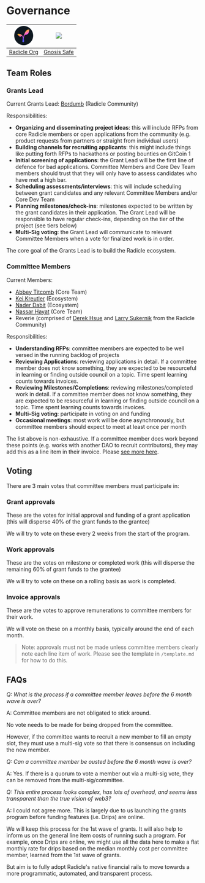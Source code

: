 # Governance

| <img src="../src/token-logo-sunset.png?s=50" width="50"> | <img src="src/twitter.png?s=50" width="50"> |
| :-: | :-: |
| [Radicle Org](https://app.radicle.network/orgs/0x8e9c37cc9a8fbb96400954c1ef2b351176fe0803) | [Gnosis Safe](https://gnosis-safe.io/app/eth:0x394B920c5d39E0Ca40fCa2871569B6B90D750c7c/balances) |

## Team Roles

### Grants Lead

Current Grants Lead:
[Bordumb](https://twitter.com/bordumbb) (Radicle Community)

Responsibilities:
* **Organizing and disseminating project ideas**: this will include RFPs from core Radicle members or open applications from the community (e.g. product requests from partners or straight from individual users)
* **Building channels for recruiting applicants**: this might include things like putting forth RFPs to hackathons or posting bounties on GitCoin 1
* **Initial screening of applications**: the Grant Lead will be the first line of defence for bad applications. Committee Members and Core Dev Team members should trust that they will only have to assess candidates who have met a high bar.
* **Scheduling assessments/interviews**: this will include scheduling between grant candidates and any relevant Committee Members and/or Core Dev Team
* **Planning milestones/check-ins**: milestones expected to be written by the grant candidates in their application. The Grant Lead will be responsible to have regular check-ins, depending on the tier of the project (see tiers below)
* **Multi-Sig voting**: the Grant Lead will communicate to relevant Committee Members when a vote for finalized work is in order.

The core goal of the Grants Lead is to build the Radicle ecosystem.

### Committee Members

Current Members:
- [Abbey Titcomb](https://twitter.com/abbey_titcomb) (Core Team)
- [Kei Kreutler](https://twitter.com/keikreutler) (Ecosystem)
- [Nader Dabit](https://twitter.com/dabit3) (Ecosystem)
- [Nassar Hayat](https://twitter.com/nassarhayat) (Core Team)
- Reverie (comprised of [Derek Hsue](https://twitter.com/derek_hsue) and [Larry Sukernik](https://twitter.com/lsukernik) from the Radicle Community)

Responsibilities:
* **Understanding RFPs**: committee members are expected to be well versed in the running backlog of projects 
* **Reviewing Applications**: reviewing applications in detail. If a committee member does not know something, they are expected to be resourceful in learning or finding outside council on a topic. Time spent learning counts towards invoices.
* **Reviewing Milestones/Completions**: reviewing milestones/completed work in detail. If a committee member does not know something, they are expected to be resourceful in learning or finding outside council on a topic. Time spent learning counts towards invoices.
* **Multi-Sig voting**: participate in voting on and funding
* **Occasional meetings**: most work will be done asynchronously, but committee members should expect to meet at least once per month

The list above is non-exhaustive. If a committee member does work beyond these points (e.g. works with another DAO to recruit contributors), they may add this as a line item in their invoice. Please [see more here](https://github.com/radicle-dev/radicle-grants/tree/main/governance/remuneration).

## Voting

There are 3 main votes that committee members must participate in:

### Grant approvals
These are the votes for initial approval and funding of a grant application (this will disperse 40% of the grant funds to the grantee)

We will try to vote on these every 2 weeks from the start of the program.

### Work approvals
These are the votes on milestone or completed work (this will disperse the remaining 60% of grant funds to the grantee)

We will try to vote on these on a rolling basis as work is completed.

### Invoice approvals
These are the votes to approve remunerations to committee members for their work. 

We will vote on these on a monthly basis, typically around the end of each month.

> Note: approvals must not be made unless committee members clearly note each line item of work. Please see the template in `/template.md` for how to do this.

## FAQs

*Q: What is the process if a committee member leaves before the 6 month wave is over?*

A: Committee members are not obligated to stick around.

No vote needs to be made for being dropped from the committee.

However, if the committee wants to recruit a new member to fill an empty slot, they must use a multi-sig vote so that there is consensus on including the new member.

*Q: Can a committee member be ousted before the 6 month wave is over?*

A: Yes.  If there is a quorum to vote a member out via a multi-sig vote, they can be removed from the multi-sig/committee.

*Q: This entire process looks complex, has lots of overhead, and seems less transparent than the true vision of web3?*

A: I could not agree more. This is largely due to us launching the grants program before funding features (i.e. Drips) are online. 

We will keep this process for the 1st wave of grants. It will also help to inform us on the general line item costs of running such a program. For example, once Drips are online, we might use all the data here to make a flat monthly rate for drips based on the median monthly cost per committee member, learned from the 1st wave of grants.

But aim is to fully adopt Radicle's native financial rails to move towards a more programmatic, automated, and transparent process.
